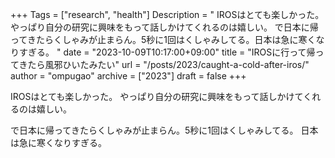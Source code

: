 +++
Tags = ["research", "health"]
Description = " IROSはとても楽しかった。やっぱり自分の研究に興味をもって話しかけてくれるのは嬉しい。  で日本に帰ってきたらくしゃみが止まらん。5秒に1回はくしゃみしてる。日本は急に寒くなりすぎる。 "
date = "2023-10-09T10:17:00+09:00"
title = "IROSに行って帰ってきたら風邪ひいたみたい"
url = "/posts/2023/caught-a-cold-after-iros/"
author = "ompugao"
archive = ["2023"]
draft = false
+++

<body>
<p>IROSはとても楽しかった。
やっぱり自分の研究に興味をもって話しかけてくれるのは嬉しい。</p>

<p>で日本に帰ってきたらくしゃみが止まらん。5秒に1回はくしゃみしてる。
日本は急に寒くなりすぎる。</p>
</body>
